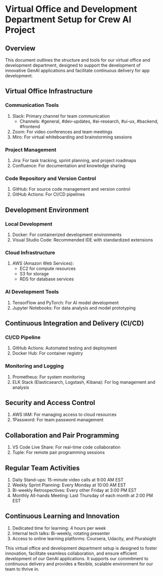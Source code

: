 # Virtual Office and Development Department Setup for Crew AI Project

## Overview
This document outlines the structure and tools for our virtual office and development department, designed to support the development of innovative GenAI applications and facilitate continuous delivery for app development.

## Virtual Office Infrastructure

### Communication Tools
1. Slack: Primary channel for team communication
   - Channels: #general, #dev-updates, #ai-research, #ui-ux, #backend, #frontend
2. Zoom: For video conferences and team meetings
3. Miro: For virtual whiteboarding and brainstorming sessions

### Project Management
1. Jira: For task tracking, sprint planning, and project roadmaps
2. Confluence: For documentation and knowledge sharing

### Code Repository and Version Control
1. GitHub: For source code management and version control
2. GitHub Actions: For CI/CD pipelines

## Development Environment

### Local Development
1. Docker: For containerized development environments
2. Visual Studio Code: Recommended IDE with standardized extensions

### Cloud Infrastructure
1. AWS (Amazon Web Services):
   - EC2 for compute resources
   - S3 for storage
   - RDS for database services

### AI Development Tools
1. TensorFlow and PyTorch: For AI model development
2. Jupyter Notebooks: For data analysis and model prototyping

## Continuous Integration and Delivery (CI/CD)

### CI/CD Pipeline
1. GitHub Actions: Automated testing and deployment
2. Docker Hub: For container registry

### Monitoring and Logging
1. Prometheus: For system monitoring
2. ELK Stack (Elasticsearch, Logstash, Kibana): For log management and analysis

## Security and Access Control
1. AWS IAM: For managing access to cloud resources
2. 1Password: For team password management

## Collaboration and Pair Programming
1. VS Code Live Share: For real-time code collaboration
2. Tuple: For remote pair programming sessions

## Regular Team Activities
1. Daily Stand-ups: 15-minute video calls at 9:00 AM EST
2. Weekly Sprint Planning: Every Monday at 10:00 AM EST
3. Bi-weekly Retrospectives: Every other Friday at 3:00 PM EST
4. Monthly All-hands Meeting: Last Thursday of each month at 2:00 PM EST

## Continuous Learning and Innovation
1. Dedicated time for learning: 4 hours per week
2. Internal tech talks: Bi-weekly, rotating presenter
3. Access to online learning platforms: Coursera, Udacity, and Pluralsight

This virtual office and development department setup is designed to foster innovation, facilitate seamless collaboration, and ensure efficient development of our GenAI applications. It supports our commitment to continuous delivery and provides a flexible, scalable environment for our team to thrive in.
